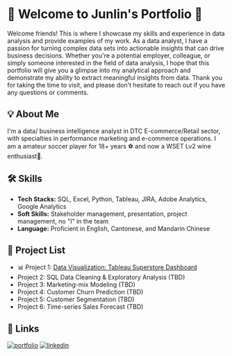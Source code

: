 # 🎉 Welcome to Junlin's Portfolio 🎉

Welcome friends! This is where I showcase my skills and experience in data analysis and provide examples of my work. As a data analyst, I have a passion for turning complex data sets into actionable insights that can drive business decisions. Whether you're a potential employer, colleague, or simply someone interested in the field of data analysis, I hope that this portfolio will give you a glimpse into my analytical approach and demonstrate my ability to extract meaningful insights from data. Thank you for taking the time to visit, and please don't hesitate to reach out if you have any questions or comments.

## 💡 About Me

I'm a data/ business intelligence analyst in DTC E-commerce/Retail sector, with specialties in performance marketing and e-commerce operations. I am a amateur soccer player for 18+ years ⚽ and now a WSET Lv2 wine enthusiast🍷.

## 🛠 Skills

- **Tech Stacks:** SQL, Excel, Python, Tableau, JIRA, Adobe Analytics, Google Analytics
- **Soft Skills:** Stakeholder management, presentation, project management, no "I" in the team
- **Language:** Proficient in English, Cantonese, and Mandarin Chinese

## 🔖 Project List

- 📊 Project 1: [Data Visualization: Tableau Superstore Dashboard](https://public.tableau.com/views/Superstore-TableauDashboard/SalesOverview?:language=en-US&publish=yes&:display_count=n&:origin=viz_share_link)
- Project 2: SQL Data Cleaning & Exploratory Analysis (TBD)
- Project 3: Marketing-mix Modeling (TBD)
- Project 4: Customer Churn Prediction (TBD)
- Project 5: Customer Segmentation (TBD)
- Project 6: Time-series Sales Forecast (TBD)

## 🔗 Links

[![portfolio](https://img.shields.io/badge/my_portfolio-000?style=for-the-badge&logo=ko-fi&logoColor=white)](https://github.com/thelinxie/Portfolio)
[![linkedin](https://img.shields.io/badge/linkedin-0A66C2?style=for-the-badge&logo=linkedin&logoColor=white)](https://https://www.linkedin.com/in/thelinxie/)
